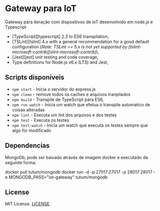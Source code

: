# Gateway para IoT

Gateway para iteração com dispositivos de IoT desenvolvido em node.js e Typescript

+ [TypeScript][typescript] 2.3 to ES6 transpilation,
+ [TSLint][tslint] 4.x with a general recommendation for a good default configuration (*Note: TSLint >= 5.x is not yet supported by [tslint-microsoft-contrib][slint-microsoft-contrib]*),
+ [Jest][jest] unit testing and code coverage,
+ Type definitions for Node.js v6.x (LTS) and Jest,

## Scripts disponíveis

+ `npm start` - Inicia o servidor do express.js
+ `npm clean` - remove todos os caches e arquivos tranpilados
+ `npm build` - Transpile de TypeScript para ES6,
+ `npm run watch` - Inicia um watch que efetua o transpile automatico de coisas alteradas
+ `npm lint` - Executa um lint dos arquivos e dos testes
+ `npm test` - Executa os testes
+ `npm test:watch` - Inicia um watch que executa os testes sempre que algo for modificado

## Dependencias
MongoDb, pode ser baixado através de imagem docker e executado da seguinte forma:

docker pull tutum/mongodb
docker run -d -p 27017:27017 -p 28017:28017 -e MONGODB_PASS="iot-gateway" tutum/mongodb

## License
MIT License. [LICENSE](https://github.com/jsynowiec/node-typescript-boilerplate/blob/master/LICENSE).
